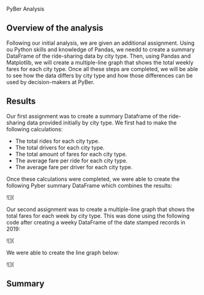  PyBer Analysis

## Overview of the analysis

Following our initial analysis, we are given an additional assignment. Using ou Python skills and knowledge of Pandas, we needd to create a summary DataFrame of the ride-sharing data by city type. Then, using Pandas and Matplotlib, we will create a multiple-line graph that shows the total weekly fares for each city type. Once all these steps are completed, we will be able to see how the data differs by city type and how those differences can be used by decision-makers at PyBer.

## Results

Our first assignment was to create a summary Dataframe of the ride-sharing data provided initially by city type. We first had to make the following calculations:

- The total rides for each city type. 
- The total drivers for each city type. 
- The total amount of fares for each city type.
- The average fare per ride for each city type.
- The average fare per driver for each city type.

Once these calculations were completed, we were able to create the following Pyber summary DataFrame which combines the results:

![](

Our second assignment was to create a multiple-line graph that shows the total fares for each week by city type. This was done using the following code after creating a weeky DataFrame of the date stamped records in 2019:

![](

We were able to create the line graph below:

![](





## Summary

